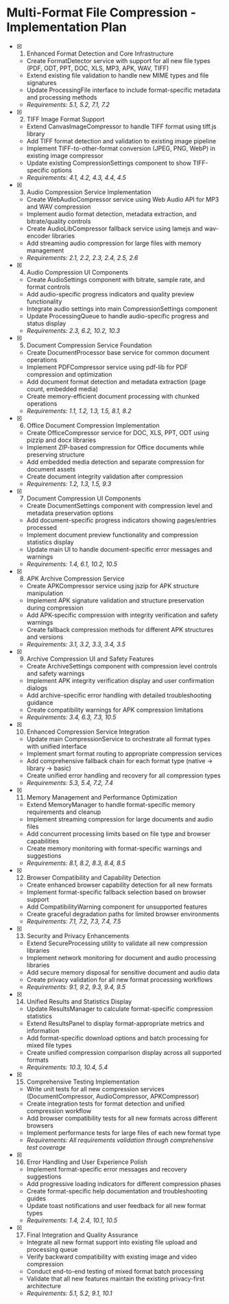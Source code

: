 # Multi-Format File Compression - Implementation Plan

- [x] 1. Enhanced Format Detection and Core Infrastructure
  - Create FormatDetector service with support for all new file types (PDF, ODT, PPT, DOC, XLS, MP3, APK, WAV, TIFF)
  - Extend existing file validation to handle new MIME types and file signatures
  - Update ProcessingFile interface to include format-specific metadata and processing methods
  - _Requirements: 5.1, 5.2, 7.1, 7.2_

- [x] 2. TIFF Image Format Support
  - Extend CanvasImageCompressor to handle TIFF format using tiff.js library
  - Add TIFF format detection and validation to existing image pipeline
  - Implement TIFF-to-other-format conversion (JPEG, PNG, WebP) in existing image compressor
  - Update existing CompressionSettings component to show TIFF-specific options
  - _Requirements: 4.1, 4.2, 4.3, 4.4, 4.5_

- [x] 3. Audio Compression Service Implementation
  - Create WebAudioCompressor service using Web Audio API for MP3 and WAV compression
  - Implement audio format detection, metadata extraction, and bitrate/quality controls
  - Create AudioLibCompressor fallback service using lamejs and wav-encoder libraries
  - Add streaming audio compression for large files with memory management
  - _Requirements: 2.1, 2.2, 2.3, 2.4, 2.5, 2.6_

- [x] 4. Audio Compression UI Components
  - Create AudioSettings component with bitrate, sample rate, and format controls
  - Add audio-specific progress indicators and quality preview functionality
  - Integrate audio settings into main CompressionSettings component
  - Update ProcessingQueue to handle audio-specific progress and status display
  - _Requirements: 2.3, 6.2, 10.2, 10.3_

- [x] 5. Document Compression Service Foundation
  - Create DocumentProcessor base service for common document operations
  - Implement PDFCompressor service using pdf-lib for PDF compression and optimization
  - Add document format detection and metadata extraction (page count, embedded media)
  - Create memory-efficient document processing with chunked operations
  - _Requirements: 1.1, 1.2, 1.3, 1.5, 8.1, 8.2_

- [x] 6. Office Document Compression Implementation
  - Create OfficeCompressor service for DOC, XLS, PPT, ODT using pizzip and docx libraries
  - Implement ZIP-based compression for Office documents while preserving structure
  - Add embedded media detection and separate compression for document assets
  - Create document integrity validation after compression
  - _Requirements: 1.2, 1.3, 1.5, 9.3_

- [x] 7. Document Compression UI Components
  - Create DocumentSettings component with compression level and metadata preservation options
  - Add document-specific progress indicators showing pages/entries processed
  - Implement document preview functionality and compression statistics display
  - Update main UI to handle document-specific error messages and warnings
  - _Requirements: 1.4, 6.1, 10.2, 10.5_

- [x] 8. APK Archive Compression Service
  - Create APKCompressor service using jszip for APK structure manipulation
  - Implement APK signature validation and structure preservation during compression
  - Add APK-specific compression with integrity verification and safety warnings
  - Create fallback compression methods for different APK structures and versions
  - _Requirements: 3.1, 3.2, 3.3, 3.4, 3.5_

- [x] 9. Archive Compression UI and Safety Features
  - Create ArchiveSettings component with compression level controls and safety warnings
  - Implement APK integrity verification display and user confirmation dialogs
  - Add archive-specific error handling with detailed troubleshooting guidance
  - Create compatibility warnings for APK compression limitations
  - _Requirements: 3.4, 6.3, 7.3, 10.5_

- [x] 10. Enhanced Compression Service Integration
  - Update main CompressionService to orchestrate all format types with unified interface
  - Implement smart format routing to appropriate compression services
  - Add comprehensive fallback chain for each format type (native → library → basic)
  - Create unified error handling and recovery for all compression types
  - _Requirements: 5.3, 5.4, 7.2, 7.4_

- [x] 11. Memory Management and Performance Optimization
  - Extend MemoryManager to handle format-specific memory requirements and cleanup
  - Implement streaming compression for large documents and audio files
  - Add concurrent processing limits based on file type and browser capabilities
  - Create memory monitoring with format-specific warnings and suggestions
  - _Requirements: 8.1, 8.2, 8.3, 8.4, 8.5_

- [x] 12. Browser Compatibility and Capability Detection
  - Create enhanced browser capability detection for all new formats
  - Implement format-specific fallback selection based on browser support
  - Add CompatibilityWarning component for unsupported features
  - Create graceful degradation paths for limited browser environments
  - _Requirements: 7.1, 7.2, 7.3, 7.4, 7.5_

- [x] 13. Security and Privacy Enhancements
  - Extend SecureProcessing utility to validate all new compression libraries
  - Implement network monitoring for document and audio processing libraries
  - Add secure memory disposal for sensitive document and audio data
  - Create privacy validation for all new format processing workflows
  - _Requirements: 9.1, 9.2, 9.3, 9.4, 9.5_

- [x] 14. Unified Results and Statistics Display
  - Update ResultsManager to calculate format-specific compression statistics
  - Extend ResultsPanel to display format-appropriate metrics and information
  - Add format-specific download options and batch processing for mixed file types
  - Create unified compression comparison display across all supported formats
  - _Requirements: 10.3, 10.4, 5.4_

- [x] 15. Comprehensive Testing Implementation
  - Write unit tests for all new compression services (DocumentCompressor, AudioCompressor, APKCompressor)
  - Create integration tests for format detection and unified compression workflow
  - Add browser compatibility tests for all new formats across different browsers
  - Implement performance tests for large files of each new format type
  - _Requirements: All requirements validation through comprehensive test coverage_

- [x] 16. Error Handling and User Experience Polish
  - Implement format-specific error messages and recovery suggestions
  - Add progressive loading indicators for different compression phases
  - Create format-specific help documentation and troubleshooting guides
  - Update toast notifications and user feedback for all new format types
  - _Requirements: 1.4, 2.4, 10.1, 10.5_

- [x] 17. Final Integration and Quality Assurance
  - Integrate all new format support into existing file upload and processing queue
  - Verify backward compatibility with existing image and video compression
  - Conduct end-to-end testing of mixed format batch processing
  - Validate that all new features maintain the existing privacy-first architecture
  - _Requirements: 5.1, 5.2, 9.1, 10.1_